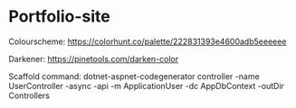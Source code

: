 # Portfolio-site

Colourscheme: https://colorhunt.co/palette/222831393e4600adb5eeeeee

Darkener: https://pinetools.com/darken-color

Scaffold command: dotnet-aspnet-codegenerator controller -name UserController -async -api -m ApplicationUser -dc AppDbContext -outDir Controllers